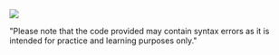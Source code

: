 <img src="https://upload.wikimedia.org/wikipedia/commons/1/19/C_Logo.png">

"Please note that the code provided may contain syntax errors as it is intended for practice and learning purposes only."
